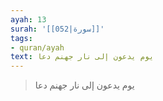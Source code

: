 ```yaml
---
ayah: 13
surah: '[[052|سورة]]'
tags:
- quran/ayah
text: يوم يدعون إلى نار جهنم دعا
---
```

> يوم يدعون إلى نار جهنم دعا
